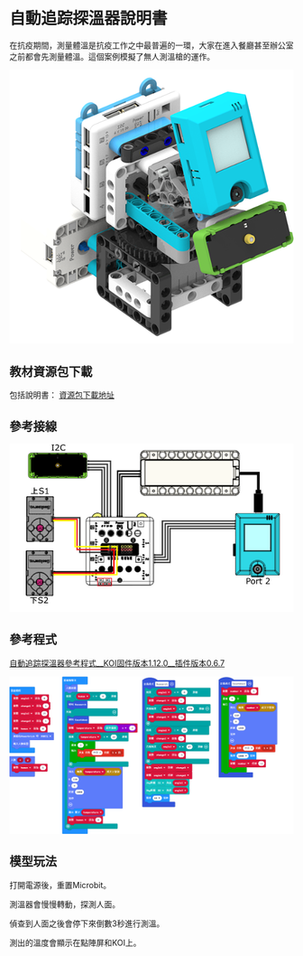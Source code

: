 # 自動追踪探溫器說明書

在抗疫期間，測量體溫是抗疫工作之中最普遍的一環，大家在進入餐廳甚至辦公室之前都會先測量體溫。這個案例模擬了無人測溫槍的運作。

![](../../images/tempdesk.png)

## 教材資源包下載

包括說明書： [資源包下載地址](https://bit.ly/AIHealthCareSetBuildingGuide)

## 參考接線

![](./images/tempdeskcon.png)

## 參考程式

[自動追踪探溫器參考程式__KOI固件版本1.12.0__插件版本0.6.7](https://makecode.microbit.org/_28cbYqYg5dmP)

![](./images/tempdeskcode.png)

## 模型玩法

打開電源後，重置Microbit。

測溫器會慢慢轉動，探測人面。

偵查到人面之後會停下來倒數3秒進行測溫。

測出的溫度會顯示在點陣屏和KOI上。

